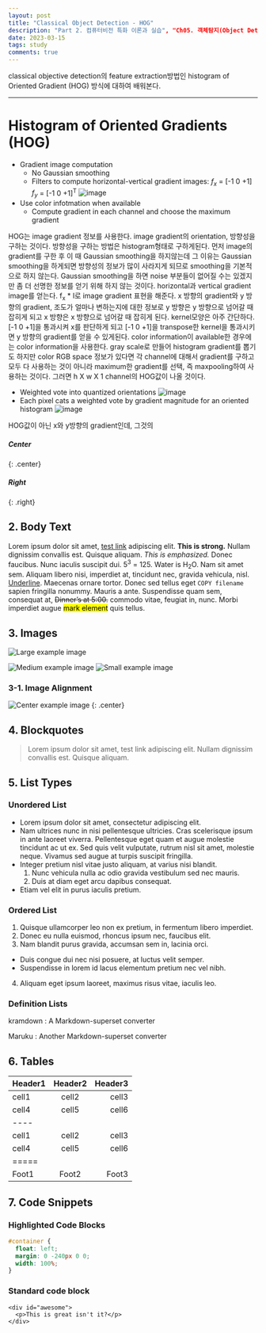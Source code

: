 ```yaml
---
layout: post
title: "Classical Object Detection - HOG"
description: "Part 2. 컴퓨터비전 특화 이론과 실습", "Ch05. 객체탐지(Object Detection)와 분할(Segmentation)"
date: 2023-03-15
tags: study
comments: true
---
```


classical objective detection의 feature extraction방법인 histogram of Oriented Gradient (HOG) 방식에 대하여 배워본다.

---
# Histogram of Oriented Gradients (HOG)

 * Gradient image computation
    - No Gaussian smoothing
    - Filters to compute horizontal-vertical gradient images:
    <i>f<sub>x<sub></i> = [-1 0 +1]
    <i>f<sub>y</sub></i> = [-1 0 +1]<sup>T</sup>
    ![image](https://user-images.githubusercontent.com/122149118/225199185-35415aa1-84fa-40a2-b2bf-8414018f7b22.png)
 * Use color infotmation when available
    - Compute gradient in each channel and choose the maximum gradient

 HOG는 image gradient 정보를 사용한다.
 image gradient의 orientation, 방향성을 구하는 것이다.
 방향성을 구하는 방법은 histogram형태로 구하게된다.
 먼저 image의 gradient를 구한 후 이 때 Gaussian smoothing을 하지않는데 그 이유는 Gaussian smoothing을 하게되면 방향성의 정보가 많이 사라지게 되므로 smoothing을 기본적으로 하지 않는다.
 Gaussian smoothing을 하면 noise 부분들이 없어질 수는 있겠지만 좀 더 선명한 정보를 얻기 위해 하지 않는 것이다.
 horizontal과 vertical gradient image를 얻는다.
 f<sub>x</sub> * I로 image gradient 표현을 해준다.
 x 방향의 gradient와 y 방향의 gradient, 조도가 얼마나 변하는지에 대한 정보로 y 방향은 y 방향으로 넘어갈 때 잡히게 되고 x 방향은 x 방향으로 넘어갈 때 잡히게 된다.
 kernel모양은 아주 간단하다.
 [-1 0 +1]을 통과시켜 x를 판단하게 되고 [-1 0 +1]을 transpose한 kernel을 통과시키면 y 방향의 gradient를 얻을 수 있게된다.
 color information이 available한 경우에는 color information을 사용한다.
 gray scale로 만들어 histogram gradient를 뽑기도 하지만 color RGB space 정보가 있다면 각 channel에 대해서 gradient를 구하고 모두 다 사용하는 것이 아니라 maximum한 gradient를 선택, 즉 maxpooling하여 사용하는 것이다.
 그러면 h X w X 1 channel의 HOG값이 나올 것이다.
 
 * Weighted vote into quantized orientations
 ![image](https://user-images.githubusercontent.com/122149118/225200770-1f00c2e9-6653-4a99-9238-bef9a5635b3e.png)
 * Each pixel cats a weighted vote by gradient magnitude for an oriented histogram
 ![image](https://user-images.githubusercontent.com/122149118/225200870-91f1ef5c-afcb-4608-a60e-4343ca93549b.png)

 HOG값이 아닌 x와 y방향의 gradient인데, 그것의
##### Center
{: .center}

##### Right
{: .right}

## 2. Body Text

Lorem ipsum dolor sit amet, [test link](https://www.google.com) adipiscing elit. **This is strong.** Nullam dignissim convallis est. Quisque aliquam. *This is emphasized.* Donec faucibus. Nunc iaculis suscipit dui. 5<sup>3</sup> = 125. Water is H<sub>2</sub>O. Nam sit amet sem. Aliquam libero nisi, imperdiet at, tincidunt nec, gravida vehicula, nisl. <u>Underline</u>. Maecenas ornare tortor. Donec sed tellus eget `COPY filename` sapien fringilla nonummy. Mauris a ante. Suspendisse quam sem, consequat at, <del>Dinner’s at 5:00.</del> commodo vitae, feugiat in, nunc. Morbi imperdiet augue <mark>mark element</mark> quis tellus.

## 3. Images

![Large example image](http://placehold.it/800x400 "Large example image")

![Medium example image](http://placehold.it/400x200 "Medium example image")
![Small example image](http://placehold.it/200x200 "Small example image")

### 3-1. Image Alignment

![Center example image](http://placehold.it/200x200 "Center")
{: .center}

## 4. Blockquotes

> Lorem ipsum dolor sit amet, test link adipiscing elit. Nullam dignissim convallis est. Quisque aliquam.

## 5. List Types

### Unordered List

* Lorem ipsum dolor sit amet, consectetur adipiscing elit.
* Nam ultrices nunc in nisi pellentesque ultricies. Cras scelerisque ipsum in ante laoreet viverra. Pellentesque eget quam et augue molestie tincidunt ac ut ex. Sed quis velit vulputate, rutrum nisl sit amet, molestie neque. Vivamus sed augue at turpis suscipit fringilla.
* Integer pretium nisl vitae justo aliquam, at varius nisi blandit.
  1. Nunc vehicula nulla ac odio gravida vestibulum sed nec mauris.
  2. Duis at diam eget arcu dapibus consequat.
* Etiam vel elit in purus iaculis pretium.

### Ordered List

1. Quisque ullamcorper leo non ex pretium, in fermentum libero imperdiet.
2. Donec eu nulla euismod, rhoncus ipsum nec, faucibus elit.
3. Nam blandit purus gravida, accumsan sem in, lacinia orci.
  * Duis congue dui nec nisi posuere, at luctus velit semper.
  * Suspendisse in lorem id lacus elementum pretium nec vel nibh.
4. Aliquam eget ipsum laoreet, maximus risus vitae, iaculis leo.

### Definition Lists

kramdown
: A Markdown-superset converter

Maruku
: Another Markdown-superset converter

## 6. Tables

| Header1 | Header2 | Header3 |
|:--------|:-------:|--------:|
| cell1   | cell2   | cell3   |
| cell4   | cell5   | cell6   |
|----
| cell1   | cell2   | cell3   |
| cell4   | cell5   | cell6   |
|=====
| Foot1   | Foot2   | Foot3


## 7. Code Snippets

### Highlighted Code Blocks

```css
#container {
  float: left;
  margin: 0 -240px 0 0;
  width: 100%;
}
```

### Standard code block

    <div id="awesome">
      <p>This is great isn't it?</p>
    </div>
